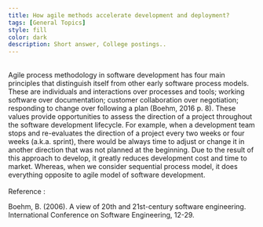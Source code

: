 ```yaml
---
title: How agile methods accelerate development and deployment?
tags: [General Topics]
style: fill
color: dark
description: Short answer, College postings..
---
```


<br>
Agile process methodology in software development has four main principles that distinguish itself from other early software process models. These are individuals and interactions over processes and tools; working software over documentation; customer collaboration over negotiation; responding to change over following a plan (Boehm, 2016 p. 8). These values provide opportunities to assess the direction of a project throughout the software development lifecycle. For example, when a development team stops and re-evaluates the direction of a project every two weeks or four weeks (a.k.a. sprint), there would be always time to adjust or change it in another direction that was not planned at the beginning. Due to the result of this approach to develop, it greatly reduces development cost and time to market. Whereas, when we consider sequential process model, it does everything opposite to agile model of software development.

<br>
<br>
Reference :

Boehm, B. (2006). A view of 20th and 21st-century software engineering. <br>
International Conference on Software Engineering, 12-29.
